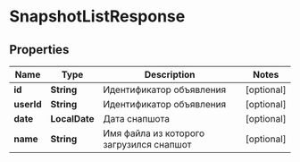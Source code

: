 

# SnapshotListResponse


## Properties

| Name | Type | Description | Notes |
|------------ | ------------- | ------------- | -------------|
|**id** | **String** | Идентификатор объявления |  [optional] |
|**userId** | **String** | Идентификатор объявления |  [optional] |
|**date** | **LocalDate** | Дата снапшота |  [optional] |
|**name** | **String** | Имя файла из которого загрузился снапшот |  [optional] |




